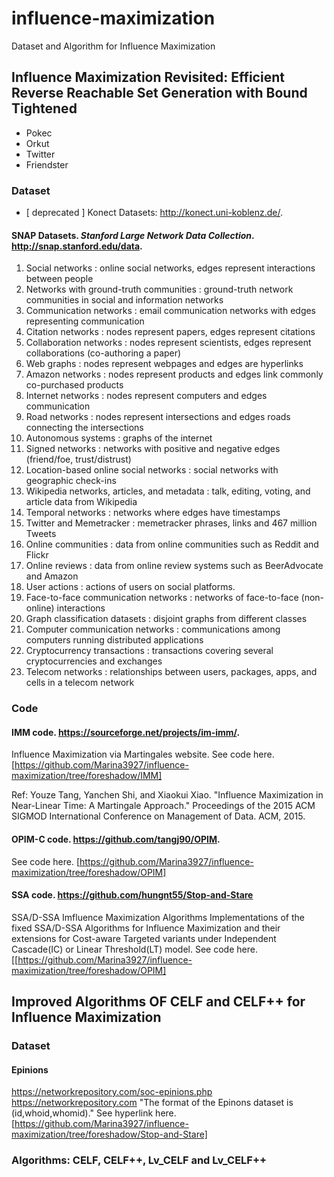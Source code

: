 # influence-maximization
Dataset and Algorithm for Influence Maximization

## Influence Maximization Revisited: Efficient Reverse Reachable Set Generation with Bound Tightened
- Pokec 
- Orkut 
- Twitter 
- Friendster
### Dataset
- [ deprecated ] Konect Datasets: http://konect.uni-koblenz.de/.
#### SNAP Datasets. *Stanford Large Network Data Collection*. http://snap.stanford.edu/data.
1. Social networks : online social networks, edges represent interactions between people
2. Networks with ground-truth communities : ground-truth network communities in social and information networks
3. Communication networks : email communication networks with edges representing communication
4. Citation networks : nodes represent papers, edges represent citations
5. Collaboration networks : nodes represent scientists, edges represent collaborations (co-authoring a paper)
6. Web graphs : nodes represent webpages and edges are hyperlinks
7. Amazon networks : nodes represent products and edges link commonly co-purchased products
8. Internet networks : nodes represent computers and edges communication
9. Road networks : nodes represent intersections and edges roads connecting the intersections
10. Autonomous systems : graphs of the internet
11. Signed networks : networks with positive and negative edges (friend/foe, trust/distrust)
12. Location-based online social networks : social networks with geographic check-ins
13. Wikipedia networks, articles, and metadata : talk, editing, voting, and article data from Wikipedia
14. Temporal networks : networks where edges have timestamps
15. Twitter and Memetracker : memetracker phrases, links and 467 million Tweets
16. Online communities : data from online communities such as Reddit and Flickr
17. Online reviews : data from online review systems such as BeerAdvocate and Amazon
18. User actions : actions of users on social platforms.
19. Face-to-face communication networks : networks of face-to-face (non-online) interactions
20. Graph classification datasets : disjoint graphs from different classes
21. Computer communication networks : communications among computers running distributed applications
22. Cryptocurrency transactions : transactions covering several cryptocurrencies and exchanges
23. Telecom networks : relationships between users, packages, apps, and cells in a telecom network

### Code
#### IMM code. https://sourceforge.net/projects/im-imm/.
Influence Maximization via Martingales website. See code here. [https://github.com/Marina3927/influence-maximization/tree/foreshadow/IMM]

Ref: Youze Tang, Yanchen Shi, and Xiaokui Xiao. "Influence Maximization in Near-Linear Time: A Martingale Approach." Proceedings of the 2015 ACM SIGMOD International Conference on Management of Data. ACM, 2015.

####  OPIM-C code. https://github.com/tangj90/OPIM.
See code here. [https://github.com/Marina3927/influence-maximization/tree/foreshadow/OPIM]

#### SSA code. https://github.com/hungnt55/Stop-and-Stare
SSA/D-SSA Imfluence Maximization Algorithms
Implementations of the fixed SSA/D-SSA Algorithms for Influence Maximization and their extensions for Cost-aware Targeted variants under Independent Cascade(IC) or Linear Threshold(LT) model.
See code here. [[https://github.com/Marina3927/influence-maximization/tree/foreshadow/OPIM]


## Improved Algorithms OF CELF and CELF++ for Influence Maximization
### Dataset
#### Epinions 
https://networkrepository.com/soc-epinions.php
https://networkrepository.com
"The format of the Epinons dataset is (id,whoid,whomid)."
See hyperlink here. [https://github.com/Marina3927/influence-maximization/tree/foreshadow/Stop-and-Stare]

### Algorithms: CELF,  CELF++, Lv_CELF and Lv_CELF++
